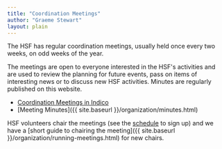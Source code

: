 ```yaml
---
title: "Coordination Meetings"
author: "Graeme Stewart"
layout: plain
---
```


The HSF has regular coordination meetings, usually held once
every two weeks, on odd weeks of the year.

The meetings are open to everyone interested in the HSF's activities
and are used to review the planning for future events, pass on
items of interesting news or to discuss new HSF activities.
Minutes are regularly published on this website.

* [Coordination Meetings in Indico](https://indico.cern.ch/category/7970/)
* [Meeting Minutes]({{ site.baseurl }}/organization/minutes.html)

HSF volunteers chair the meetings (see the [schedule](https://docs.google.com/spreadsheets/d/1Z1Z4payCpieOLiVFcC6y9j-KCj71u6xX232LHUgIHfI/edit?usp=sharing) to sign up) and we have a [short guide to chairing the meeting]({{ site.baseurl }}/organization/running-meetings.html) for new chairs.
